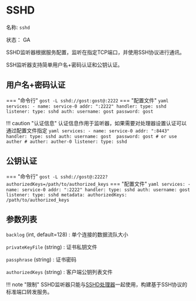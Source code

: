 # SSHD

名称: `sshd`

状态： GA

SSHD监听器根据服务配置，监听在指定TCP端口，并使用SSH协议进行通讯。

SSH监听器支持简单用户名+密码认证和公钥认证。

## 用户名+密码认证

=== "命令行"
    ```
	gost -L sshd://gost:gost@:2222
	```
=== "配置文件"
    ```yaml
	services:
	- name: service-0
	  addr: ":2222"
	  handler:
		type: sshd
	  listener:
		type: sshd
		auth:
		  username: gost
		  password: gost
	```

!!! caution "认证信息"
    认证信息作用于监听器，如果需要对处理器设置认证可以通过配置文件指定
	```yaml
	services:
	- name: service-0
	  addr: ":8443"
	  handler:
		type: sshd
		auth:
		  username: gost 
		  password: gost
		# or use auther
		# auther: auther-0
	  listener:
		type: sshd
	```

## 公钥认证

=== "命令行"
    ```
	gost -L sshd://gost@:2222?authorizedKeys=/path/to/authorized_keys
	```
=== "配置文件"
    ```yaml
	services:
	- name: service-0
	  addr: ":2222"
	  handler:
		type: sshd
		auth:
		  username: gost
	  listener:
		type: sshd
		metadata:
		  authorizedKeys: /path/to/authorized_keys
	```

## 参数列表

`backlog` (int, default=128)
:    单个连接的数据流队大小

`privateKeyFile` (string)
:    证书私钥文件

`passphrase` (string)
:    证书密码

`authorizedKeys` (string)
:    客户端公钥列表文件

!!! note "限制"
    SSHD监听器只能与[SSHD处理器](/reference/handlers/sshd/)一起使用，构建基于SSH协议的标准端口转发服务。